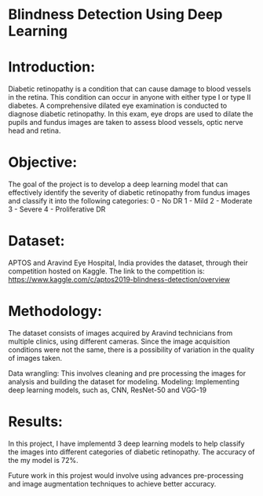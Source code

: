 # Blindness Detection Using Deep Learning

# Introduction: 

Diabetic retinopathy is a condition that can cause damage to blood vessels in the retina. This condition can occur in anyone with either type I or type II diabetes. A comprehensive dilated eye examination is conducted to diagnose diabetic retinopathy. In this exam, eye drops are used to dilate the pupils and fundus images are taken to assess blood vessels, optic nerve head and retina.
 
# Objective: 

The goal of the project is to develop a deep learning model that can effectively identify the severity of diabetic retinopathy from fundus images and classify it into the following categories:
0 - No DR
1 - Mild
2 - Moderate
3 - Severe
4 - Proliferative DR
 
# Dataset: 

APTOS and Aravind Eye Hospital, India provides the dataset, through their competition hosted on Kaggle. The link to the competition is: https://www.kaggle.com/c/aptos2019-blindness-detection/overview

# Methodology:

The dataset consists of images acquired by Aravind technicians from multiple clinics, using different cameras. Since the image acquisition conditions were not the same, there is a possibility of variation in the quality of images taken.

Data wrangling: This involves cleaning and pre processing the images for analysis and building the dataset for modeling.
Modeling: Implementing deep learning models, such as, CNN, ResNet-50 and VGG-19

# Results:

In this project, I have implementd 3 deep learning models to help classify the images into different categories of diabetic retinopathy. The accuracy of the my model is 72%. 

Future work in this projest would involve using advances pre-processing and image augmentation techniques to achieve better accuracy.



